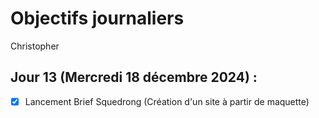 # Objectifs journaliers

Christopher

## Jour 13 (Mercredi 18 décembre 2024) :

- [x] Lancement Brief Squedrong (Création d'un site à partir de maquette)

